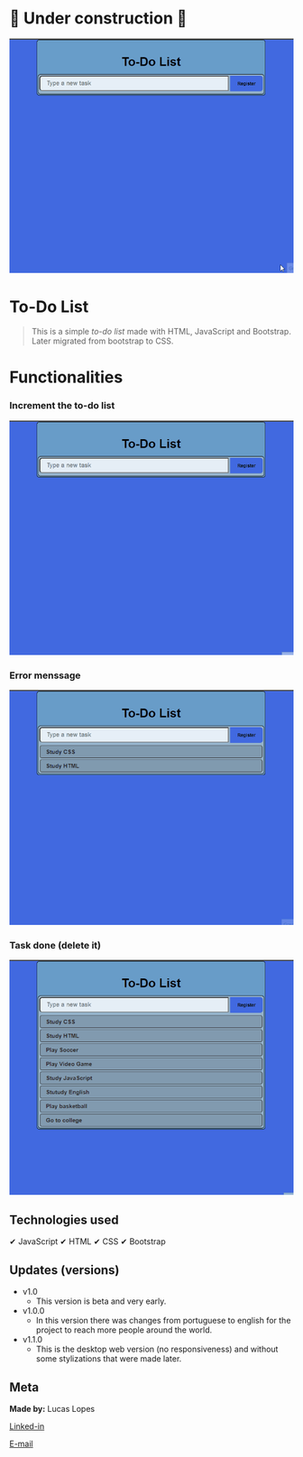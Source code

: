 # 🚧 Under construction 🚧

![To-Do List](img/readme/to-do_list.gif)

# To-Do List

>This is a simple _to-do list_ made with HTML, JavaScript and Bootstrap. Later migrated from bootstrap to CSS. 


# Functionalities

### Increment the to-do list
![Functionality1](img/readme/increment.gif)

### Error menssage
![Functionality2](img/readme/error.gif)

### Task done (delete it)
![Functionality3](img/readme/delete_task.gif)



## Technologies used

✔ JavaScript
✔ HTML
✔ CSS
✔ Bootstrap


## Updates (versions)
* v1.0
    * This version is beta and very early.
* v1.0.0
    * In this version there was changes from portuguese to english for the project to reach more people around the world.
* v1.1.0
    * This is the desktop web version (no responsiveness) and without some stylizations that were made later.


## Meta
**Made by:** Lucas Lopes

[Linked-in](https://www.linkedin.com/in/lucas-lopes-840965190/ "My Linked-in")

[E-mail](mailto:lucas.santos.pessoal@outlook.com "My e-mail")

 